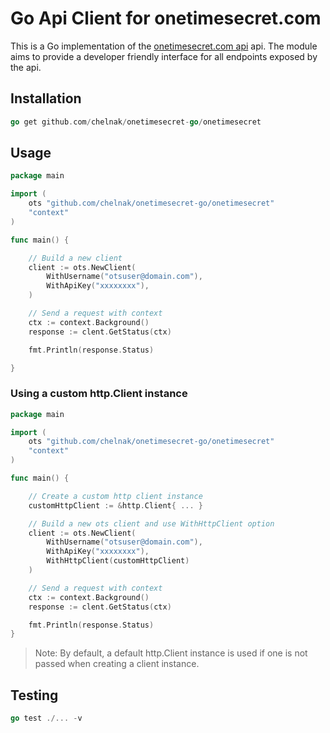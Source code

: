 # Go Api Client for onetimesecret.com

This is a Go implementation of the [onetimesecret.com api](https://onetimesecret.com/docs/api) api. The module aims to provide a developer friendly interface for all endpoints exposed by the api.

## Installation

```go
go get github.com/chelnak/onetimesecret-go/onetimesecret
```

## Usage

```go
package main

import (
    ots "github.com/chelnak/onetimesecret-go/onetimesecret"
    "context"
)

func main() {

    // Build a new client
    client := ots.NewClient(
        WithUsername("otsuser@domain.com"),
        WithApiKey("xxxxxxxx"),
    )

    // Send a request with context
    ctx := context.Background()
    response := clent.GetStatus(ctx)

    fmt.Println(response.Status)

}
```

### Using a custom http.Client instance

```go
package main

import (
    ots "github.com/chelnak/onetimesecret-go/onetimesecret"
    "context"
)

func main() {

    // Create a custom http client instance
    customHttpClient := &http.Client{ ... }

    // Build a new ots client and use WithHttpClient option
    client := ots.NewClient(
        WithUsername("otsuser@domain.com"),
        WithApiKey("xxxxxxxx"),
        WithHttpClient(customHttpClient)
    )

    // Send a request with context
    ctx := context.Background()
    response := clent.GetStatus(ctx)

    fmt.Println(response.Status)
}
```

> Note: By default, a default http.Client instance is used if one is not passed when creating a client instance.

## Testing

```go
go test ./... -v
```